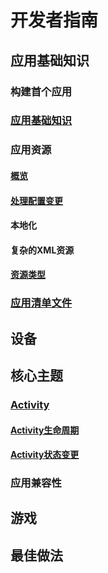 # 开发者指南 #

## 应用基础知识 ##

### 构建首个应用 ###

### [应用基础知识](./basic/fundamentals.md) ###

### 应用资源 ###

#### [概览](./basic/providing-resources.md) ####

#### [处理配置变更](./basic/runtime-changes.md) ####

#### 本地化 ####

#### 复杂的XML资源 ####

#### [资源类型](./basic/available-resources.md) ####

### [应用清单文件](./basic/manifest-intro.md) ###

## 设备 ##

## 核心主题 ##

### [Activity](./core/intro-activities.md) ###

#### [Activity生命周期](./core/activity-lifecycle.md) ####

#### [Activity状态变更](./core/state-changes.md) ####

### 应用兼容性 ###

## 游戏 ##

## 最佳做法 ##

